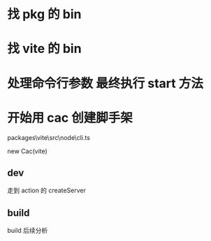 # 找 pkg 的 bin

# 找 vite 的 bin

# 处理命令行参数 最终执行 start 方法

# 开始用 cac 创建脚手架

packages\vite\src\node\cli.ts

new Cac(vite)

## dev

走到 action 的 createServer

## build

build 后续分析
